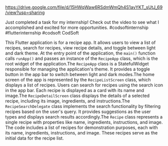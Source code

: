 https://drive.google.com/file/d/15HWqWaw6RSdmWmQh4S1avYKT_sUtJ_69/view?usp=sharing

Just completed a task for my internship! Check out the video to see what I accomplished and excited for more opportunities.
#codsoftinternship #flutterinternship #codsoft CodSoft

This Flutter application is for a recipe app. It allows users to view a list of recipes, search for recipes, view recipe details, and toggle between light and dark theme. At the entry point of the application, the `main()` function calls `runApp()` and passes an instance of the `RecipeApp` class, which is the root widget of the application.The `RecipeApp` class is a StatefulWidget responsible for managing the application's theme. It provides a toggle button in the app bar to switch between light and dark modes.The home screen of the app is represented by the `RecipeListScreen` class, which displays a list of recipes. Users can search for recipes using the search icon in the app bar. Each recipe is displayed as a card with its name and image.The `RecipeDetailScreen` class displays the details of a selected recipe, including its image, ingredients, and instructions.The `RecipeSearchDelegate` class implements the search functionality by filtering recipes based on the user's query. It provides suggestions as the user types and displays search results accordingly.The `Recipe` class represents a single recipe with properties like name, ingredients, instructions, and image. The code includes a list of recipes for demonstration purposes, each with its name, ingredients, instructions, and image. These recipes serve as the initial data for the recipe list.
